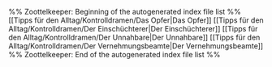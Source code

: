 %% Zoottelkeeper: Beginning of the autogenerated index file list  %%
 [[Tipps für den Alltag/Kontrolldramen/Das Opfer|Das Opfer]]
 [[Tipps für den Alltag/Kontrolldramen/Der Einschüchterer|Der Einschüchterer]]
 [[Tipps für den Alltag/Kontrolldramen/Der Unnahbare|Der Unnahbare]]
 [[Tipps für den Alltag/Kontrolldramen/Der Vernehmungsbeamte|Der Vernehmungsbeamte]]
%% Zoottelkeeper: End of the autogenerated index file list  %%
